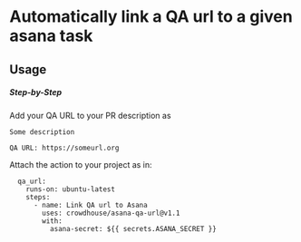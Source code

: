 # Automatically link a QA url to a given asana task

## Usage

##### Step-by-Step

Add your QA URL to your PR description as 
```
Some description

QA URL: https://someurl.org

```

Attach the action to your project as in:

```
  qa_url:
    runs-on: ubuntu-latest
    steps:
      - name: Link QA url to Asana
        uses: crowdhouse/asana-qa-url@v1.1
        with:
          asana-secret: ${{ secrets.ASANA_SECRET }}
```

